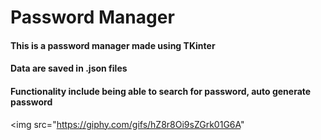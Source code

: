 # Password Manager
#### This is a password manager made using TKinter
#### Data are saved in .json files
#### Functionality include being able to search for password, auto generate password

<img src="https://giphy.com/gifs/hZ8r8Oi9sZGrk01G6A"
